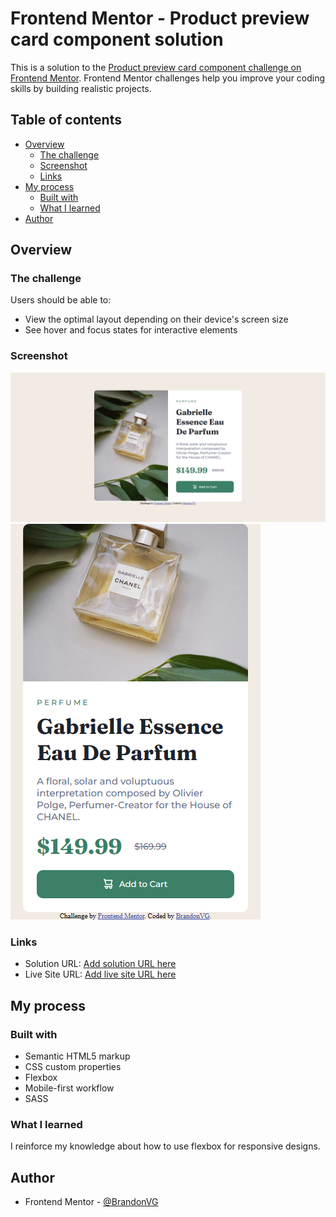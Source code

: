 # Frontend Mentor - Product preview card component solution

This is a solution to the [Product preview card component challenge on Frontend Mentor](https://www.frontendmentor.io/challenges/product-preview-card-component-GO7UmttRfa). Frontend Mentor challenges help you improve your coding skills by building realistic projects. 

## Table of contents

- [Overview](#overview)
  - [The challenge](#the-challenge)
  - [Screenshot](#screenshot)
  - [Links](#links)
- [My process](#my-process)
  - [Built with](#built-with)
  - [What I learned](#what-i-learned)
- [Author](#author)


## Overview

### The challenge

Users should be able to:

- View the optimal layout depending on their device's screen size
- See hover and focus states for interactive elements

### Screenshot

![](./desktop.png)
![](./Mobile.png)


### Links

- Solution URL: [Add solution URL here](https://github.com/BrandonVG/frontend-mentor-challenges-BrandonVG/blob/master/product-preview-card-component-main/)
- Live Site URL: [Add live site URL here](https://brandonvg.github.io/frontend-mentor-challenges-BrandonVG/product-preview-card-component-main/)

## My process

### Built with

- Semantic HTML5 markup
- CSS custom properties
- Flexbox
- Mobile-first workflow
- SASS


### What I learned

I reinforce my knowledge about how to use flexbox for responsive designs.

## Author


- Frontend Mentor - [@BrandonVG](https://www.frontendmentor.io/profile/BrandonVG)